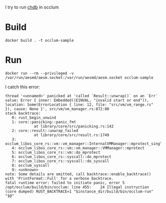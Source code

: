 I try to run [chdb](https://github.com/metrico/libchdb) in occlum


# Build

`docker build . -t occlum-sample`

# Run

`docker run --rm --privileged -v /var/run/aesmd/aesm.socket:/var/run/aesmd/aesm.socket occlum-sample`

I catch this error:

```
thread '<unnamed>' panicked at 'called `Result::unwrap()` on an `Err` value: Error { inner: Embedded((EINVAL, "invalid start or end")), location: Some(ErrorLocation { line: 12, file: "src/vm/vm_range.rs" }), cause: None }', src/vm/vm_manager.rs:872:80
stack backtrace:
   0: rust_begin_unwind
   1: core::panicking::panic_fmt
             at library/core/src/panicking.rs:142
   2: core::result::unwrap_failed
             at library/core/src/result.rs:1749
   3: occlum_libos_core_rs::vm::vm_manager::InternalVMManager::mprotect_single_vma_chunk
   4: occlum_libos_core_rs::vm::vm_manager::VMManager::mprotect
   5: occlum_libos_core_rs::vm::do_mprotect
   6: occlum_libos_core_rs::syscall::do_mprotect
   7: occlum_libos_core_rs::syscall::do_syscall
   8: occlum_syscall
   9: <unknown>
note: Some details are omitted, call backtrace::enable_backtrace() with 'PrintFormat::Full' for a verbose backtrace.
fatal runtime error: failed to initiate panic, error 5
/opt/occlum/build/bin/occlum: line 455:    24 Illegal instruction     (core dumped) RUST_BACKTRACE=1 "$instance_dir/build/bin/occlum-run" "$@"
```